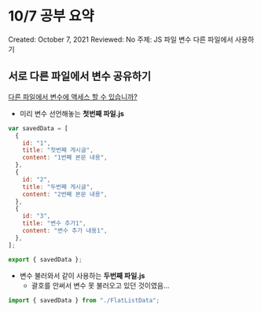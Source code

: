 # 10/7 공부 요약

Created: October 7, 2021
Reviewed: No
주제: JS 파일 변수 다른 파일에서 사용하기

## 서로 다른 파일에서 변수 공유하기

[다른 파일에서 변수에 액세스 할 수 있습니까?](https://www.it-gundan.com/ko/javascript/%EB%8B%A4%EB%A5%B8-%ED%8C%8C%EC%9D%BC%EC%97%90%EC%84%9C-%EB%B3%80%EC%88%98%EC%97%90-%EC%95%A1%EC%84%B8%EC%8A%A4-%ED%95%A0-%EC%88%98-%EC%9E%88%EC%8A%B5%EB%8B%88%EA%B9%8C/969470949/)

- 미리 변수 선언해놓는 **첫번째 파일.js**

```jsx
var savedData = [
  {
    id: "1",
    title: "첫번째 게시글",
    content: "1번째 본문 내용",
  },
  {
    id: "2",
    title: "두번째 게시글",
    content: "2번째 본문 내용",
  },
  {
    id: "3",
    title: "변수 추가1",
    content: "변수 추가 내용1",
  },
];

export { savedData };
```

- 변수 불러와서 같이 사용하는 **두번째 파일.js**
  - 괄호를 안써서 변수 못 불러오고 있던 것이였음...

```jsx
import { savedData } from "./FlatListData";
```

